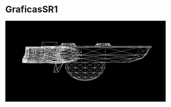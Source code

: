 # GraficasSR1


![OBJ de mi proyecto](https://github.com/XaviAlvarado18/GraficasSR1/blob/6178ed498f3e4eb1eee76f569fbadad4ab21ec07/GraficasSR1.png)
